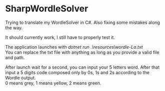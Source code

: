 # SharpWordleSolver
Trying to translate my WordleSolver in C#. Also fixing some mistakes along the way.  

It should currently work, I still have to properly test it.   

The application launches with *dotnet run .\resources\wordle-La.txt*  
You can replace the txt file with anything as long as you provide a valid file and path.  

After launch wait for a second, you can input your 5 letters word. 
After that input a 5 digits code composed only by 0s, 1s and 2s according to the Wordle output.  
0 means grey, 1 means yellow, 2 means green.
